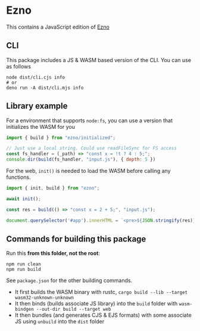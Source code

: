 # Ezno

This contains a JavaScript edition of [Ezno](https://github.com/kaleidawave/ezno)

## CLI

This package includes a JS & WASM based version of the CLI. You can use as follows

```shell
node dist/cli.cjs info
# or
deno run -A dist/cli.mjs info
```

## Library example

For a environment that supports `node:fs`, you can use a version that initializes the WASM for you

```js
import { build } from "ezno/initialized";

// Just use a local string. Could use readFileSync for FS access
const fs_handler = (_path) => "const x = !t ? 4 : 5;";
console.dir(build(fs_handler, "input.js"), { depth: 5 })
```

For the web, `init()` is needed to load the WASM before calling any functions.

```js
import { init, build } from "ezno";

await init();

const res = build(() => "const x = 2 + 5;", "input.js");

document.querySelector('#app').innerHTML = `<pre>${JSON.stringify(res)}</pre>`;
```

## Commands for building this package

Run this **from this folder, not the root**:

```shell
npm run clean
npm run build
```

See `package.json` for the other building commands.

- It first builds the WASM binary with rustc, `cargo build --lib --target wasm32-unknown-unknown`
- It then binds (builds associate JS library) into the `build` folder with `wasm-bindgen --out-dir build --target web`
- It then bundles (and generates CJS & EJS formats) with some associate JS using `unbuild` into the `dist` folder
